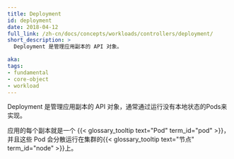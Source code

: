 ```yaml
---
title: Deployment
id: deployment
date: 2018-04-12
full_link: /zh-cn/docs/concepts/workloads/controllers/deployment/
short_description: >
  Deployment 是管理应用副本的 API 对象。

aka: 
tags:
- fundamental
- core-object
- workload
---
```


<!--
---
title: Deployment
id: deployment
date: 2018-04-12
full_link: /docs/concepts/workloads/controllers/deployment/
short_description: >
  Manages a replicated application on your cluster.

aka: 
tags:
- fundamental
- core-object
- workload
---
-->

<!--
 An API object that manages a replicated application, typically by running Pods with no local state.
-->

 Deployment 是管理应用副本的 API 对象，通常通过运行没有本地状态的Pods来实现。

<!--more--> 

<!--
Each replica is represented by a {{< glossary_tooltip term_id="pod" >}}, and the Pods are distributed among the 
{{< glossary_tooltip text="nodes" term_id="node" >}} of a cluster.
For workloads that do require local state, consider using a {{< glossary_tooltip term_id="StatefulSet" >}}.
-->

应用的每个副本就是一个 {{< glossary_tooltip text="Pod" term_id="pod" >}}，
并且这些 Pod 会分散运行在集群的{{< glossary_tooltip text="节点" term_id="node" >}}上。
